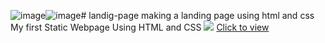 ![image](https://github.com/KaranRay444/first-page/assets/117707132/d9ce3488-39a4-4997-a36c-54e4beace1f2)![image](https://github.com/KaranRay444/first-page/assets/117707132/c7e8c0ec-1da6-4df0-9eeb-ce0961833181)# landig-page
making a landing page using html and css
My first Static Webpage Using HTML and CSS 
<img src ="![image](https://github.com/KaranRay444/first-page/assets/117707132/9f849097-10f0-4b34-b332-49eb8dcbb061)
">
<a href="https://karanray444.github.io/first-page/"> Click to view </a>
